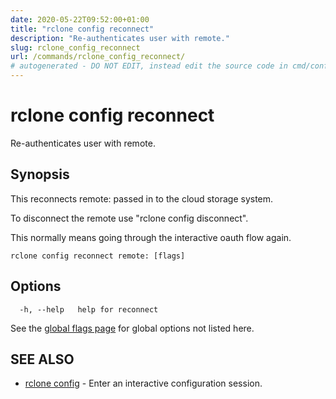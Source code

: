 ```yaml
---
date: 2020-05-22T09:52:00+01:00
title: "rclone config reconnect"
description: "Re-authenticates user with remote."
slug: rclone_config_reconnect
url: /commands/rclone_config_reconnect/
# autogenerated - DO NOT EDIT, instead edit the source code in cmd/config/reconnect/ and as part of making a release run "make commanddocs"
---
```

# rclone config reconnect

Re-authenticates user with remote.

## Synopsis


This reconnects remote: passed in to the cloud storage system.

To disconnect the remote use "rclone config disconnect".

This normally means going through the interactive oauth flow again.


```
rclone config reconnect remote: [flags]
```

## Options

```
  -h, --help   help for reconnect
```

See the [global flags page](/flags/) for global options not listed here.

## SEE ALSO

* [rclone config](/commands/rclone_config/)	 - Enter an interactive configuration session.

